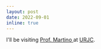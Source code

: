 ```yaml
---
layout: post
date: 2022-09-01
inline: true
---
```


I'll be visiting <a href="https://scholar.google.com.br/citations?hl=en&user=ZrRZFc0AAAAJ&view_op=list_works&sortby=pubdate"> Prof. Martino </a>at <a href="https://urjc.es">URJC</a>.
